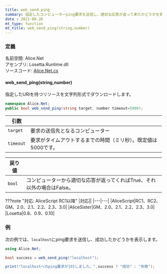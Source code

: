 ```yaml
---
title: web_send_ping
summary: 指定したコンピューターping要求を送信し、適切な応答が返って来たかどうかを表す値を取得します。
date : 2021-08-26
mt_type: function
mt_title: web_send_ping(string,number)
---
```


### 定義
名前空間: Alice.Net<br/>
アセンブリ: Losetta.Runtime.dll<br/>
ソースコード: [Alice.Net.cs](https://github.com/WSOFT-Project/Losetta/blob/master/Losetta.Runtime/Alice.Net.cs)

#### web_send_ping(string,number)

指定したURIを持つリソースを文字列形式でダウンロードします。

```cs title="AliceScript"
namespace Alice.Net;
public bool web_send_ping(string target, number timeout=5000);
```

|引数| |
|-|-|
|`target`| 要求の送信先となるコンピューター|
|`timeout`| 要求がタイムアウトするまでの時間（ミリ秒）。既定値は5000です。|

|戻り値| |
|-|-|
|`bool`| コンピューターから適切な応答が返ってくればTrue、それ以外の場合はFalse。|

???note "対応: AliceScript RC1以降"
    |対応||
    |---|---|
    |AliceScript|RC1、RC2、GM、2.0、2.1、2.2、2.3、3.0|
    |AliceSister|GM、2.0、2.1、2.2、2.3、3.0|
    |Losetta|0.8、0.9、0.10|

### 例
次の例では、`localhost`にping要求を送信し、成功したかどうかを表示します。

```cs title="AliceScript"
using Alice.Net;

bool success = web_send_ping("localhost");

print("localhostへのping要求が{0}しました。",success ? "成功" : "失敗");
```